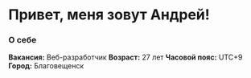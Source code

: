 # Привет, меня зовут Андрей!
### О себе
**Вакансия:** Веб-разработчик
**Возраст:** 27 лет
**Часовой пояс:** UTC+9
**Город:** Благовещенск
